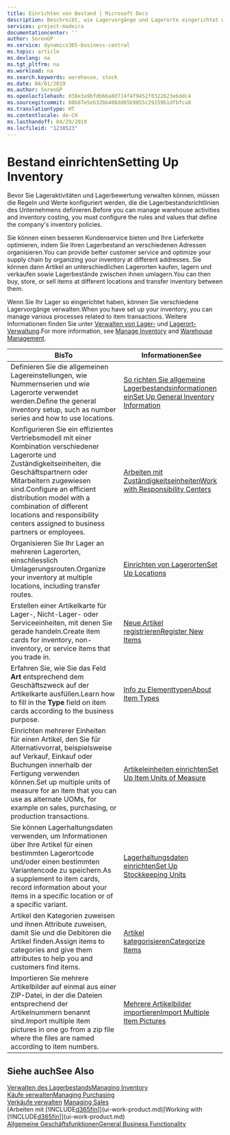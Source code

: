 ```yaml
---
title: Einrichten von Bestand | Microsoft Docs
description: Beschreibt, wie Lagervorgänge und Lagerorte eingerichtet werden, einschliesslich Umlagerungsrouten und Standorte wie Lagerorte.
services: project-madeira
documentationcenter: ''
author: SorenGP
ms.service: dynamics365-business-central
ms.topic: article
ms.devlang: na
ms.tgt_pltfrm: na
ms.workload: na
ms.search.keywords: warehouse, stock
ms.date: 04/01/2019
ms.author: SorenGP
ms.openlocfilehash: 038e3a9bfdb66a8d714f4f9452f0322623e6ddc4
ms.sourcegitcommit: 60b87e5eb32bb408dd65b9855c29159b1dfbfca8
ms.translationtype: HT
ms.contentlocale: de-CH
ms.lasthandoff: 04/29/2019
ms.locfileid: "1238523"
---
```

# <a name="setting-up-inventory"></a><span data-ttu-id="d640e-103">Bestand einrichten</span><span class="sxs-lookup"><span data-stu-id="d640e-103">Setting Up Inventory</span></span>
<span data-ttu-id="d640e-104">Bevor Sie Lageraktivitäten und Lagerbewertung verwalten können, müssen die Regeln und Werte konfiguriert werden, die die Lagerbestandsrichtlinien des Unternehmens definieren.</span><span class="sxs-lookup"><span data-stu-id="d640e-104">Before you can manage warehouse activities and inventory costing, you must configure the rules and values that define the company's inventory policies.</span></span>

<span data-ttu-id="d640e-105">Sie können einen besseren Kundenservice bieten und Ihre Lieferkette optimieren, indem Sie Ihren Lagerbestand an verschiedenen Adressen organisieren.</span><span class="sxs-lookup"><span data-stu-id="d640e-105">You can provide better customer service and optimize your supply chain by organizing your inventory at different addresses.</span></span> <span data-ttu-id="d640e-106">Sie können dann Artikel an unterschiedlichen Lagerorten kaufen, lagern und verkaufen sowie Lagerbestände zwischen ihnen umlagern.</span><span class="sxs-lookup"><span data-stu-id="d640e-106">You can then buy, store, or sell items at different locations and transfer inventory between them.</span></span>

<span data-ttu-id="d640e-107">Wenn Sie Ihr Lager so eingerichtet haben, können Sie verschiedene Lagervorgänge verwalten.</span><span class="sxs-lookup"><span data-stu-id="d640e-107">When you have set up your inventory, you can manage various processes related to item transactions.</span></span> <span data-ttu-id="d640e-108">Weitere Informationen finden Sie unter [Verwalten von Lager-](inventory-manage-inventory.md) und [Lagerort-Verwaltung](warehouse-manage-warehouse.md).</span><span class="sxs-lookup"><span data-stu-id="d640e-108">For more information, see [Manage Inventory](inventory-manage-inventory.md) and [Warehouse Management](warehouse-manage-warehouse.md).</span></span>

| <span data-ttu-id="d640e-109">Bis</span><span class="sxs-lookup"><span data-stu-id="d640e-109">To</span></span> | <span data-ttu-id="d640e-110">Informationen</span><span class="sxs-lookup"><span data-stu-id="d640e-110">See</span></span> |
| --- | --- |
| <span data-ttu-id="d640e-111">Definieren Sie die allgemeinen Lagereinstellungen, wie Nummernserien und wie Lagerorte verwendet werden.</span><span class="sxs-lookup"><span data-stu-id="d640e-111">Define the general inventory setup, such as number series and how to use locations.</span></span> |[<span data-ttu-id="d640e-112">So richten Sie allgemeine Lagerbestandsinformationen ein</span><span class="sxs-lookup"><span data-stu-id="d640e-112">Set Up General Inventory Information</span></span>](inventory-how-setup-general.md) |
|<span data-ttu-id="d640e-113">Konfigurieren Sie ein effizientes Vertriebsmodell mit einer Kombination verschiedener Lagerorte und Zuständigkeitseinheiten, die Geschäftspartnern oder Mitarbeitern zugewiesen sind.</span><span class="sxs-lookup"><span data-stu-id="d640e-113">Configure an efficient distribution model with a combination of different locations and responsibility centers assigned to business partners or employees.</span></span>|[<span data-ttu-id="d640e-114">Arbeiten mit Zuständigkeitseinheiten</span><span class="sxs-lookup"><span data-stu-id="d640e-114">Work with Responsibility Centers</span></span>](inventory-responsibility-centers.md)|
| <span data-ttu-id="d640e-115">Organisieren Sie Ihr Lager an mehreren Lagerorten, einschliesslich Umlagerungsrouten.</span><span class="sxs-lookup"><span data-stu-id="d640e-115">Organize your inventory at multiple locations, including transfer routes.</span></span> |[<span data-ttu-id="d640e-116">Einrichten von Lagerorten</span><span class="sxs-lookup"><span data-stu-id="d640e-116">Set Up Locations</span></span>](inventory-how-register-new-items.md) |
| <span data-ttu-id="d640e-117">Erstellen einer Artikelkarte für Lager-, Nicht-Lager- oder Serviceeinheiten, mit denen Sie gerade handeln.</span><span class="sxs-lookup"><span data-stu-id="d640e-117">Create item cards for inventory, non-inventory, or service items that you trade in.</span></span> |[<span data-ttu-id="d640e-118">Neue Artikel registrieren</span><span class="sxs-lookup"><span data-stu-id="d640e-118">Register New Items</span></span>](inventory-how-register-new-items.md) |
|<span data-ttu-id="d640e-119">Erfahren Sie, wie Sie das Feld **Art** entsprechend dem Geschäftszweck auf der Artikelkarte ausfüllen.</span><span class="sxs-lookup"><span data-stu-id="d640e-119">Learn how to fill in the **Type** field on item cards according to the business purpose.</span></span>|[<span data-ttu-id="d640e-120">Info zu Elementtypen</span><span class="sxs-lookup"><span data-stu-id="d640e-120">About Item Types</span></span>](inventory-about-item-types.md)|
|<span data-ttu-id="d640e-121">Einrichten mehrerer Einheiten für einen Artikel, den Sie für Alternativvorrat, beispielsweise auf Verkauf, Einkauf oder Buchungen innerhalb der Fertigung verwenden können.</span><span class="sxs-lookup"><span data-stu-id="d640e-121">Set up multiple units of measure for an item that you can use as alternate UOMs, for example on sales, purchasing, or production transactions.</span></span>|[<span data-ttu-id="d640e-122">Artikeleinheiten einrichten</span><span class="sxs-lookup"><span data-stu-id="d640e-122">Set Up Item Units of Measure</span></span>](inventory-how-setup-units-of-measure.md)|
|<span data-ttu-id="d640e-123">Sie können Lagerhaltungsdaten verwenden, um Informationen über Ihre Artikel für einen bestimmten Lagerortcode und/oder einen bestimmten Variantencode zu speichern.</span><span class="sxs-lookup"><span data-stu-id="d640e-123">As a supplement to item cards, record information about your items in a specific location or of a specific variant.</span></span>|[<span data-ttu-id="d640e-124">Lagerhaltungsdaten einrichten</span><span class="sxs-lookup"><span data-stu-id="d640e-124">Set Up Stockkeeping Units</span></span>](inventory-how-to-set-up-stockkeeping-units.md)|
| <span data-ttu-id="d640e-125">Artikel den Kategorien zuweisen und ihnen Attribute zuweisen, damit Sie und die Debitoren die Artikel finden.</span><span class="sxs-lookup"><span data-stu-id="d640e-125">Assign items to categories and give them attributes to help you and customers find items.</span></span> |[<span data-ttu-id="d640e-126">Artikel kategorisieren</span><span class="sxs-lookup"><span data-stu-id="d640e-126">Categorize Items</span></span>](inventory-how-categorize-items.md) |
|<span data-ttu-id="d640e-127">Importieren Sie mehrere Artikelbilder auf einmal aus einer ZIP-Datei, in der die Dateien entsprechend der Artikelnummern benannt sind.</span><span class="sxs-lookup"><span data-stu-id="d640e-127">Import multiple item pictures in one go from a zip file where the files are named according to item numbers.</span></span>|[<span data-ttu-id="d640e-128">Mehrere Artikelbilder importieren</span><span class="sxs-lookup"><span data-stu-id="d640e-128">Import Multiple Item Pictures</span></span>](inventory-how-import-item-pictures.md)|

## <a name="see-also"></a><span data-ttu-id="d640e-129">Siehe auch</span><span class="sxs-lookup"><span data-stu-id="d640e-129">See Also</span></span>
[<span data-ttu-id="d640e-130">Verwalten des Lagerbestands</span><span class="sxs-lookup"><span data-stu-id="d640e-130">Managing Inventory</span></span>](inventory-manage-inventory.md)  
[<span data-ttu-id="d640e-131">Käufe verwalten</span><span class="sxs-lookup"><span data-stu-id="d640e-131">Managing Purchasing</span></span>](purchasing-manage-purchasing.md)  
<span data-ttu-id="d640e-132">[Verkäufe verwalten](sales-manage-sales.md)  </span><span class="sxs-lookup"><span data-stu-id="d640e-132">[Managing Sales](sales-manage-sales.md)  </span></span>  
<span data-ttu-id="d640e-133">[Arbeiten mit [!INCLUDE[d365fin](includes/d365fin_md.md)]](ui-work-product.md)</span><span class="sxs-lookup"><span data-stu-id="d640e-133">[Working with [!INCLUDE[d365fin](includes/d365fin_md.md)]](ui-work-product.md)</span></span>  
[<span data-ttu-id="d640e-134">Allgemeine Geschäftsfunktionen</span><span class="sxs-lookup"><span data-stu-id="d640e-134">General Business Functionality</span></span>](ui-across-business-areas.md)
